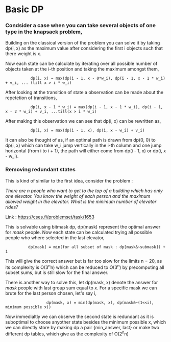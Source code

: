
# Basic DP

### Condsider a case when you can take several objects of one type in the knapsack problem,
  
  Building on the classical version of the problem you can solve it by taking dp(i, x) as
  the maximum value after considering the first i objects such that there weight is x.
  
  Now each state can be calculate by iterating over all possible number of objects taken 
  at the i-th position and taking the maximum amongst them,
  
               dp(i, x) = max(dp(i - 1, x - 0*w_i), dp(i - 1, x - 1 * w_i) + v_i, ... (till x > i * w_i)
  
  After looking at the transition of state a observation can be made about the repetetion of
  transitions, 
  
               dp(i, x - 1 * w_i) = max(dp(i - 1, x - 1 * w_i), dp(i - 1, x - 2 * w_i) + v_i, ...till(x > i * w_i)
               
  After making this observation we can see that dp(i, x) can be rewritten as,
      
               dp(i, x) = max(dp(i - 1, x), dp(i, x - w_i) + v_i)
               
  It can also be thought of as, if an optimal path is drawn from dp(0, 0) to dp(i, x) which can take w_i jump vertically
  in the i-th column and one jump horizontal (from i to i + 1), the path will either come from dp(i - 1, x) or dp(i, x - w_i).

### Removing redundant states
   
   This is kind of similar to the first idea, consider the problem : 
   
   *There are n people who want to get to the top of a building which has only one elevator. You know the weight of each person and the maximum allowed weight in the elevator. What is the minimum number of elevator rides?*
   
   Link : https://cses.fi/problemset/task/1653
  
  This is solvable using bitmask dp, dp(mask) represent the optimal answer for *mask* people. Now each state can be calculated trying all possible people who where selected in the last elevator, 
  
              dp[mask] = min(for all subset of mask : dp[mask&~submask]) + 1
  
  This will give the correct answer but is far too slow for the limits n = 20, as its complexity is O(3<sup>n</sup>n) which can be reduced to O(3<sup>n</sup>) by precomputing all subset sums, but is still slow for the final answer. 
  
  There is another way to solve this, let dp(mask, x) denote the answer for *mask* people with last group sum equal to x. For a specific mask we can brute for the last person chosen, let's say i, 
  
                      dp(mask, x) = min(dp(mask, x), dp(mask&~(1<<i), minimum possible x))
                      
   Now immedialtly we can observe the second state is redundant as it is suboptimal to choose anyother state besides the minimum possible x, which we can directly store by making dp a pair
   {min_answer, last} or make two different dp tables, which give as the complexity of O(2<sup>n</sup>n)
  
  
